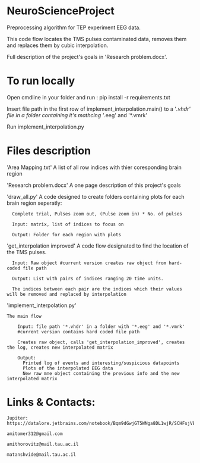 # NeuroScienceProject
  Preprocessing algorithm for TEP experiment EEG data.
  
  This code flow locates the TMS pulses contaminated data, removes them and replaces them by cubic interpolation.
  
  Full description of the project's goals in 'Research problem.docx'.

# To run locally
  Open cmdline in your folder and run : pip install -r requirements.txt
  
  Insert file path in the first row of implement_interpolation.main() to a '*.vhdr' file in a folder containing it's mathcing '*.eeg' and '*.vmrk'
  
  Run implement_interpolation.py

# Files description
  'Area Mapping.txt'
      A list of all row indices with thier coresponding brain region
      
  'Research problem.docx'
      A one page description of this project's goals
      
  'draw_all.py'
      A code designed to create folders containing plots for each brain region seperatly:
      
      Complete trial, Pulses zoom out, (Pulse zoom in) * No. of pulses
      
      Input: matrix, list of indices to focus on
      
      Output: Folder for each region with plots
      
  'get_interpolation improved'
      A code flow designated to find the location of the TMS pulses.
      
      Input: Raw object #current version creates raw object from hard-coded file path
      
      Output: List with pairs of indices ranging 20 time units.
      
      The indices between each pair are the indices which their values will be removed and replaced by interpolation
    
   'implement_interpolation.py'
   
    The main flow
    
        Input: file path '*.vhdr' in a folder with '*.eeg' and '*.vmrk'
        #current version contains hard coded file path
        
        Creates raw object, calls 'get_interpolation_improved', creates the log, creates new interpolated matrix
        
        Output:
          Printed log of events and interesting/suspicious datapoints
          Plots of the interpolated EEG data
          New raw mne object containing the previous info and the new interpolated matrix
          
 # Links & Contacts:
    Jupiter: https://datalore.jetbrains.com/notebook/Bqm9dGwjGT5WNga8DL1wjR/SCHFsjVEM44pRsRA94YbNK
    
    amitomer312@gmail.com
    
    amithorovitz@mail.tau.ac.il
    
    matanshvide@mail.tau.ac.il
    
    
    

